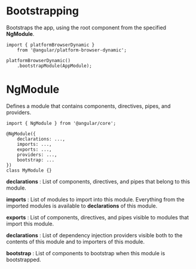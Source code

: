 # Bootstrapping

Bootstraps the app, using the root component from the specified __NgModule__.

```
import { platformBrowserDynamic }
    from '@angular/platform-browser-dynamic';

platformBrowserDynamic()
    .bootstrapModule(AppModule);
```

# NgModule

Defines a module that contains components, directives, pipes, and providers.

```
import { NgModule } from '@angular/core';

@NgModule({
    declarations: ...,
    imports: ...,
    exports: ...,
    providers: ...,
    bootstrap: ...
})
class MyModule {}
```

__declarations__ : List of components, directives, and pipes that belong to this module.

__imports__ : List of modules to import into this module. Everything from the imported modules is available to __declarations__ of this module.

__exports__ : List of components, directives, and pipes visible to modules that import this module.

__declarations__ : List of dependency injection providers visible both to the contents of this module and to importers of this module.

__bootstrap__ : List of components to bootstrap when this module is bootstrapped.
